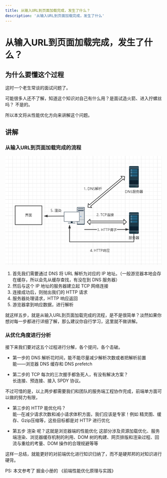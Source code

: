 ```yaml
---
title: 从输入URL到页面加载完成，发生了什么？
description: '从输入URL到页面加载完成，发生了什么'
---
```


# 从输入URL到页面加载完成，发生了什么？  

## 为什么要懂这个过程
这时一个老生常谈的面试问题了。  

可能很多人还不了解，知道这个知识对自己有什么用？是面试造火箭、进入拧螺丝吗？ 不是的。  

所以本文将从性能优化方向来讲解这个问题。  

## 讲解

### 从输入URL到页面加载完成的流程

![http](../../assets/network/network01_01.png)  

1. 首先我们需要通过 DNS 将 URL 解析为对应的 IP 地址。（一般游览器本地会存在缓存，所以会先从缓存查找，有没在到 DNS 服务器）
2. 然后与这个 IP 地址的服务器建立起 TCP 网络连接
3. 连接成功后，则抛出我们的 HTTP 请求
4. 服务器处理请求，HTTP 响应返回
5. 游览器拿到响应数据，进行解析  

就这样五步，就是从输入URL到页面加载完成的流程，是不是很简单？淡然如果你想对每一步都进行详细了解，那么建议你自行学习，这里就不做讲解。

### 从优化角度进行分析
接下来我们要对这五个过程进行分解，各个提问，各个击破。

* 第一步的 DNS 解析花时间，能不能尽量减少解析次数或者把解析前置  
能——浏览器 DNS 缓存和 DNS prefetch  

* 第二步的 TCP 每次的三次握手都急死人，有没有解决方案？  
长连接、预连接、接入 SPDY 协议。  

不过可惜的是，以上两步都需要我们和团队的服务端工程协作完成，前端单方面可以做的努力有限，

* 第三步的 HTTP 能优化吗？  
能--在减少请求次数和减小请求体积方面，我们应该是专家！例如 精灵图、缓存、Gzip压缩等，这些目标都是对 HTTP 进行优化  

* 第五步 渲染 呢？这就是浏览器端的性能优化
这部分涉及资源加载优化、服务端渲染、浏览器缓存机制的利用、DOM 树的构建、网页排版和渲染过程、回流与重绘的考量、DOM 操作的合理规避等等

这样一总结，就能更好的对前端优化进行知识归纳了，而不是硬邦邦的对知识进行硬背。  

PS: 本文参考了 掘金小册的 《前端性能优化原理与实践》
